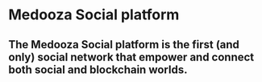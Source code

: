 # Medooza Social platform

## The Medooza Social platform is the first (and only) social network that empower and connect both social and blockchain worlds.
